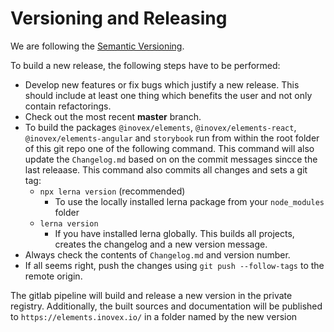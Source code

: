 # Versioning and Releasing

We are following the [Semantic Versioning](https://semver.org/).

To build a new release, the following steps have to be performed:

- Develop new features or fix bugs which justify a new release. This should include at least one thing which benefits the user and not only contain refactorings.
- Check out the most recent **master** branch.
- To build the packages `@inovex/elements`, `@inovex/elements-react`, `@inovex/elements-angular` and `storybook` run from within the root folder of this git repo one of the following command. This command will also update the `Changelog.md` based on on the commit messages sincce the last releaase. This command also commits all changes and sets a git tag:
  -  `npx lerna version` (recommended)
     -  To use the locally installed lerna package from your `node_modules` folder
  -  `lerna version`
     -  If you have installed lerna globally. This builds all projects, creates the changelog and a new version message.
- Always check the contents of `Changelog.md` and version number.
- If all seems right, push the changes using `git push --follow-tags` to the remote origin.

The gitlab pipeline will build and release a new version in the private registry. Additionally, the built sources and documentation will be published to `https://elements.inovex.io/` in a folder named by the new version
